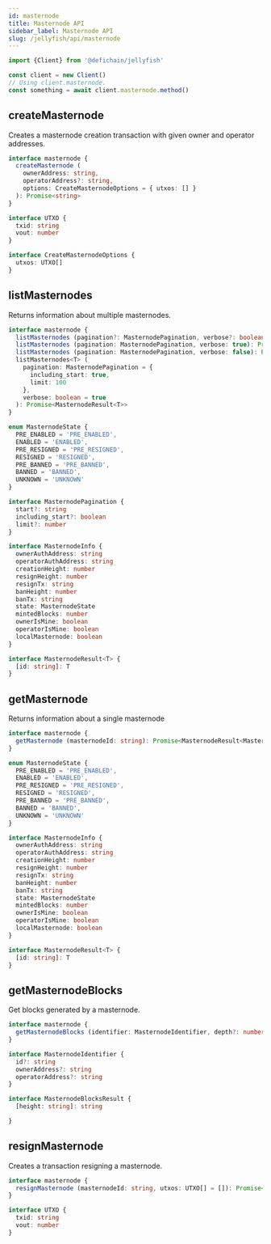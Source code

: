 ```yaml
---
id: masternode
title: Masternode API
sidebar_label: Masternode API
slug: /jellyfish/api/masternode
---
```


```js
import {Client} from '@defichain/jellyfish'

const client = new Client()
// Using client.masternode.
const something = await client.masternode.method()
```

## createMasternode

Creates a masternode creation transaction with given owner and operator addresses.

```ts title="client.masternode.createMasternode()"
interface masternode {
  createMasternode (
    ownerAddress: string,
    operatorAddress?: string,
    options: CreateMasternodeOptions = { utxos: [] }
  ): Promise<string>
}

interface UTXO {
  txid: string
  vout: number
}

interface CreateMasternodeOptions {
  utxos: UTXO[]
}
```

## listMasternodes

Returns information about multiple masternodes.

```ts title="client.masternode.listMasternodes()"
interface masternode {
  listMasternodes (pagination?: MasternodePagination, verbose?: boolean): Promise<MasternodeResult<MasternodeInfo>>
  listMasternodes (pagination: MasternodePagination, verbose: true): Promise<MasternodeResult<MasternodeInfo>>
  listMasternodes (pagination: MasternodePagination, verbose: false): Promise<MasternodeResult<string>>
  listMasternodes<T> (
    pagination: MasternodePagination = {
      including_start: true,
      limit: 100
    },
    verbose: boolean = true
  ): Promise<MasternodeResult<T>>
}

enum MasternodeState {
  PRE_ENABLED = 'PRE_ENABLED',
  ENABLED = 'ENABLED',
  PRE_RESIGNED = 'PRE_RESIGNED',
  RESIGNED = 'RESIGNED',
  PRE_BANNED = 'PRE_BANNED',
  BANNED = 'BANNED',
  UNKNOWN = 'UNKNOWN'
}

interface MasternodePagination {
  start?: string
  including_start?: boolean
  limit?: number
}

interface MasternodeInfo {
  ownerAuthAddress: string
  operatorAuthAddress: string
  creationHeight: number
  resignHeight: number
  resignTx: string
  banHeight: number
  banTx: string
  state: MasternodeState
  mintedBlocks: number
  ownerIsMine: boolean
  operatorIsMine: boolean
  localMasternode: boolean
}

interface MasternodeResult<T> {
  [id: string]: T
}
```

## getMasternode

Returns information about a single masternode

```ts title="client.masternode.getMasternode()"
interface masternode {
  getMasternode (masternodeId: string): Promise<MasternodeResult<MasternodeInfo>>
}

enum MasternodeState {
  PRE_ENABLED = 'PRE_ENABLED',
  ENABLED = 'ENABLED',
  PRE_RESIGNED = 'PRE_RESIGNED',
  RESIGNED = 'RESIGNED',
  PRE_BANNED = 'PRE_BANNED',
  BANNED = 'BANNED',
  UNKNOWN = 'UNKNOWN'
}

interface MasternodeInfo {
  ownerAuthAddress: string
  operatorAuthAddress: string
  creationHeight: number
  resignHeight: number
  resignTx: string
  banHeight: number
  banTx: string
  state: MasternodeState
  mintedBlocks: number
  ownerIsMine: boolean
  operatorIsMine: boolean
  localMasternode: boolean
}

interface MasternodeResult<T> {
  [id: string]: T
}
```

## getMasternodeBlocks

Get blocks generated by a masternode.

```ts title="client.masternode.getMasternodeBlocks()"
interface masternode {
  getMasternodeBlocks (identifier: MasternodeIdentifier, depth?: number): Promise<MasternodeBlocksResult>
}

interface MasternodeIdentifier {
  id?: string
  ownerAddress?: string
  operatorAddress?: string
}

interface MasternodeBlocksResult {
  [height: string]: string

}
```

## resignMasternode 

Creates a transaction resigning a masternode.

```ts title="client.masternode.resignMasternode()"
interface masternode {
  resignMasternode (masternodeId: string, utxos: UTXO[] = []): Promise<string>
}

interface UTXO {
  txid: string
  vout: number
}
```
